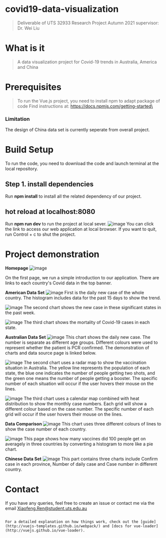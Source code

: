 # covid19-data-visualization
> Deliverable of UTS 32933 Research Project Autumn 2021
> supervisor: Dr. Wei Liu

# What is it
> A data visualization project for Covid-19 trends in Australia, America and China

# Prerequisites
> To run the Vue.js project, you need to install npm to adapt package of code
> Find instructions at: https://docs.npmjs.com/getting-started\

### Limitation
The design of China data set is currently seperate from overall project.


# Build Setup

To run the code, you need to download the code and launch terminal at the local repository.

## Step 1. install dependencies
Run **npm install** to install all the related dependency of our project.

## hot reload at localhost:8080
Run **npm run dev** to run the project at local sever.
![image](https://user-images.githubusercontent.com/103825912/168484038-f14ddcbc-0112-455e-9e64-2b20dd650e12.png)
You can click the link to access our web application at local browser.
If you want to quit, run Control + c to shut the project.

# Project demonstration
**Homepage**
 ![image](https://user-images.githubusercontent.com/103825912/168484218-e066ab48-2ab7-4449-851f-0e2326597578.png)

On the first page, we run a simple introduction to our application. There are links to each country's Covid data in the top banner.

**American Data Set**
 ![image](https://user-images.githubusercontent.com/103825912/168484222-37c88947-16f7-42f5-b60f-221cc037b69b.png)
First is the daily new case of the whole country. The histogram includes data for the past 15 days to show the trend.

![image](https://user-images.githubusercontent.com/103825912/168484234-8991236a-647b-49f3-acc8-0eac9bf5eb89.png)
The second chart shows the new case in these significant states in the past week.

![image](https://user-images.githubusercontent.com/103825912/168484240-60714ac1-d80a-48b0-bfc0-321153df72c4.png)
The third chart shows the mortality of Covid-19 cases in each state.

**Australian Data Set**
![image](https://user-images.githubusercontent.com/103825912/168484248-6b556d55-f7fe-401d-b408-ac3e2507234b.png) 
This chart shows the daily new case. The number is separate as different age groups. Different colours were used to represent whether the patient is PCR confirmed. The demonstration of charts and data source page is linked below.

![image](https://user-images.githubusercontent.com/103825912/168484258-ad747c85-f6e6-41a8-8dcc-d40f08b850cb.png)
The second chart uses a radar map to show the vaccination situation in Australia. The yellow line represents the population of each state, the blue one indicates the number of people getting two shots, and the green one means the number of people getting a booster. The specific number of each situation will occur if the user hovers their mouse on the lines.

![image](https://user-images.githubusercontent.com/103825912/168484264-0609a672-2136-4492-a0e8-351a813e5bbe.png)
The third chart uses a calendar map combined with heat distribution to show the monthly case numbers. Each grid will show a different colour based on the case number. The specific number of each grid will occur if the user hovers their mouse on the lines.

**Data Comparison**
![image](https://user-images.githubusercontent.com/103825912/168484270-15af992e-f4f4-43e4-83f9-1b8f6f2b0550.png) 
This chart uses three different colours of lines to show the case number of each country.

![image](https://user-images.githubusercontent.com/103825912/168484280-14968c80-f750-4106-ac61-16ee99f41a71.png)
This page shows how many vaccines did 100 people get on averagely in three countries by converting a histogram to more like a pie chart.


**Chinese Data Set**
![image](https://user-images.githubusercontent.com/103825912/168484319-028aa978-b98f-48e0-9ca7-29219ba6783c.png)
This part contains three charts include Confirm case in each province, Number of daily case and Case number in different country.

# Contact
If you have any queries, feel free to create an issue or contact me via the email Xiaofeng.Ren@student.uts.edu.au
```

For a detailed explanation on how things work, check out the [guide](http://vuejs-templates.github.io/webpack/) and [docs for vue-loader](http://vuejs.github.io/vue-loader).
